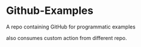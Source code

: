 # Github-Examples
A repo containing GitHub for programmatic examples

also consumes custom action from different repo.
